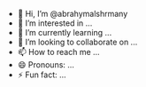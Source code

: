 - 👋 Hi, I’m @abrahymalshrmany
- 👀 I’m interested in ...
- 🌱 I’m currently learning ...
- 💞️ I’m looking to collaborate on ...
- 📫 How to reach me ...
- 😄 Pronouns: ...
- ⚡ Fun fact: ...

<!---
abrahymalshrmany/abrahymalshrmany is a ✨ special ✨ repository because its `README.md` (this file) appears on your GitHub profile.
You can click the Preview link to take a look at your changes.
--->
